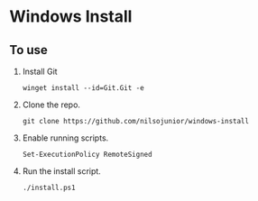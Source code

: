 # Windows Install

## To use

1. Install Git

    ```console
    winget install --id=Git.Git -e
    ```

2. Clone the repo.

    ```console
    git clone https://github.com/nilsojunior/windows-install
    ```

3. Enable running scripts.

    ```console
    Set-ExecutionPolicy RemoteSigned
    ```

4. Run the install script.

    ```console
    ./install.ps1
    ```
